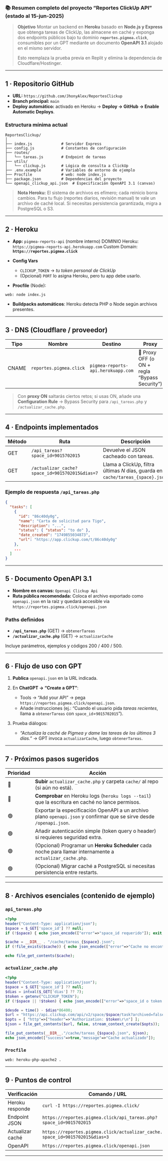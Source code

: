 ### 📚 Resumen completo del proyecto **“Reportes ClickUp API”** (estado al 15-jun-2025)

> **Objetivo**
> Montar un backend en **Heroku** basado en **Node.js y Express** que obtenga tareas de ClickUp, las almacene en caché y exponga dos endpoints públicos bajo tu dominio **`reportes.pigmea.click`**, consumibles por un GPT mediante un documento **OpenAPI 3.1** alojado en el mismo servidor.
>
> Esto reemplaza la prueba previa en Replit y elimina la dependencia de Cloudflare/Hostinger.

---

## 1 · Repositorio GitHub

* **URL:** `https://github.com/JhonyAlex/ReportesClickup`
* **Branch principal:** `main`
* **Deploy automático:** activado en Heroku -> **Deploy → GitHub → Enable Automatic Deploys**.

### Estructura mínima actual

```
ReportesClickup/
│
├── index.js             # Servidor Express
├── config.js            # Constantes de configuración
├── routes/
│   └── tareas.js        # Endpoint de tareas
├── utils/
│   └── clickup.js       # Lógica de consulta a ClickUp
├── .env.example         # Variables de entorno de ejemplo
├── Procfile             # web: node index.js
├── package.json         # Dependencias del proyecto
└── openapi_clickup_api.json  # Especificación OpenAPI 3.1 (canvas)
```

> **Nota Heroku:** El sistema de archivos es efímero; cada reinicio borra cambios. Para tu flujo (reportes diarios, revisión manual) te vale un archivo de caché local. Si necesitas persistencia garantizada, migra a PostgreSQL o S3.

---

## 2 · Heroku

* **App:** `pigmea-reports-api` (nombre interno)
  DOMINIO Heroku: `https://pigmea-reports-api.herokuapp.com`
  Custom Domain: **`https://reportes.pigmea.click`**

* **Config Vars**

  * `CLICKUP_TOKEN` → *tu token personal de ClickUp*
  * (Opcional) `PORT` lo asigna Heroku, pero tu app debe usarlo.

* **Procfile** (Node):

```
web: node index.js
```

* **Buildpacks automáticos**: Heroku detecta PHP o Node según archivos presentes.

---

## 3 · DNS (Cloudflare / proveedor)

| Tipo  | Nombre                  | Destino                            | Proxy                                         |
| ----- | ----------------------- | ---------------------------------- | --------------------------------------------- |
| CNAME | `reportes.pigmea.click` | `pigmea-reports-api.herokuapp.com` | 🔵 Proxy OFF (o ON + regla “Bypass Security”) |

> Con **proxy ON** saltarás ciertos retos; si usas ON, añade una **Configuration Rule** → Bypass Security para `/api_tareas.php` y `/actualizar_cache.php`.

---

## 4 · Endpoints implementados

| Método | Ruta                                              | Descripción                                                                     |
| ------ | ------------------------------------------------- | ------------------------------------------------------------------------------- |
| GET    | `/api_tareas?space_id=9015702015`              | Devuelve el JSON cacheado con tareas.                                           |
| GET    | `/actualizar_cache?space_id=9015702015&dias=7` | Llama a ClickUp, filtra últimas *N* días, guarda en `cache/tareas_{space}.json`. |

### Ejemplo de respuesta `/api_tareas.php`

```json
{
  "tasks": [
    {
      "id": "86c40dy0g",
      "name": "Carta de solicitud para Tigo",
      "description": "...",
      "status": { "status": "to do" },
      "date_created": "1749855034873",
      "url": "https://app.clickup.com/t/86c40dy0g"
    },
    ...
  ]
}
```

---

## 5 · Documento OpenAPI 3.1

* **Nombre en canvas:** `Openapi Clickup Api`
* **Ruta pública recomendada:**
  Coloca el archivo exportado como `openapi.json` en la raíz y quedará accesible via
  `https://reportes.pigmea.click/openapi.json`

### Paths definidos

* **`/api_tareas.php`** (GET) → `obtenerTareas`
* **`/actualizar_cache.php`** (GET) → `actualizarCache`

Incluye parámetros, ejemplos y códigos 200 / 400 / 500.

---

## 6 · Flujo de uso con GPT

1. **Publica** `openapi.json` en la URL indicada.
2. En **ChatGPT → “Create a GPT”**:

   * Tools → “Add your API” → pega `https://reportes.pigmea.click/openapi.json`.
   * Añade instrucciones (ej.: “Cuando el usuario pida *tareas recientes*, llama a `obtenerTareas` con `space_id`=`9015702015`”).
3. Prueba diálogos:

   * *“Actualiza la caché de Pigmea y dame las tareas de los últimos 3 días.”* → GPT invoca `actualizarCache`, luego `obtenerTareas`.

---

## 7 · Próximos pasos sugeridos

| Prioridad | Acción                                                                                                               |
| --------- | -------------------------------------------------------------------------------------------------------------------- |
| 🔵        | **Subir** `actualizar_cache.php` y carpeta `cache/` al repo (si aún no está).                                        |
| 🔵        | **Comprobar** en Heroku logs (`heroku logs --tail`) que la escritura en caché no lance permisos.                     |
| 🟢        | Exportar la especificación OpenAPI a un archivo plano `openapi.json` y confirmar que se sirve desde `/openapi.json`. |
| 🟢        | Añadir autenticación simple (token query o header) si requieres seguridad extra.                                     |
| 🟢        | (Opcional) Programar un **Heroku Scheduler** cada noche para llamar internamente a `actualizar_cache.php`.           |
| 🟢        | (Opcional) Migrar caché a PostgreSQL si necesitas persistencia entre restarts.                                       |

---

## 8 · Archivos esenciales (contenido de ejemplo)

### `api_tareas.php`

```php
<?php
header("Content-Type: application/json");
$space = $_GET['space_id'] ?? null;
if (!$space) { echo json_encode(["error"=>"space_id requerido"]); exit; }

$cache = __DIR__ . "/cache/tareas_{$space}.json";
if (!file_exists($cache)) { echo json_encode(["error"=>"Cache no encontrado"]); exit; }

echo file_get_contents($cache);
```

### `actualizar_cache.php`

```php
<?php
header("Content-Type: application/json");
$space = $_GET['space_id'] ?? null;
$dias = intval($_GET['dias'] ?? 7);
$token = getenv("CLICKUP_TOKEN");
if (!$space || !$token) { echo json_encode(["error"=>"space_id o token faltante"]); exit; }

$desde = time() - $dias*86400;
$url = "https://api.clickup.com/api/v2/space/$space/task?archived=false&date_updated_gt=$desde";
$opts = [ "http"=>["header"=>"Authorization: $token\r\n"] ];
$json = file_get_contents($url, false, stream_context_create($opts));

file_put_contents(__DIR__."/cache/tareas_{$space}.json", $json);
echo json_encode(["success"=>true,"message"=>"Cache actualizado"]);
```

### `Procfile`

```
web: heroku-php-apache2 .
```

---

## 9 · Puntos de control

| Verificación     | Comando / URL                                                                  | Resultado esperado     |
| ---------------- | ------------------------------------------------------------------------------ | ---------------------- |
| Heroku responde  | `curl -I https://reportes.pigmea.click/`                                       | `HTTP/2 200`           |
| Endpoint JSON    | `https://reportes.pigmea.click/api_tareas.php?space_id=9015702015`              | Lista de tareas        |
| Actualizar caché | `https://reportes.pigmea.click/actualizar_cache.php?space_id=9015702015&dias=3` | `{"success":true,...}` |
| OpenAPI          | `https://reportes.pigmea.click/openapi.json`                                   | Archivo JSON           |

---
